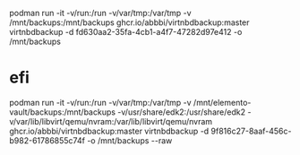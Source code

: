 podman run -it -v/run:/run -v/var/tmp:/var/tmp -v /mnt/backups:/mnt/backups ghcr.io/abbbi/virtnbdbackup:master virtnbdbackup -d fd630aa2-35fa-4cb1-a4f7-47282d97e412 -o /mnt/backups

# efi
podman run -it -v/run:/run -v/var/tmp:/var/tmp -v /mnt/elemento-vault/backups:/mnt/backups -v/usr/share/edk2:/usr/share/edk2 -v/var/lib/libvirt/qemu/nvram:/var/lib/libvirt/qemu/nvram ghcr.io/abbbi/virtnbdbackup:master virtnbdbackup -d 9f816c27-8aaf-456c-b982-61786855c74f  -o /mnt/backups --raw